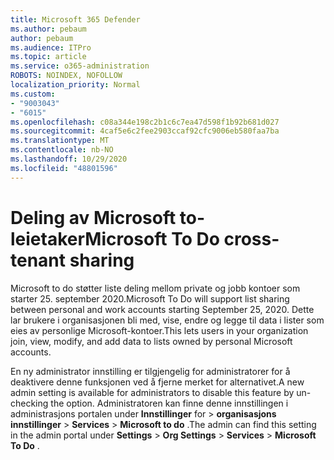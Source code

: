 ```yaml
---
title: Microsoft 365 Defender
ms.author: pebaum
author: pebaum
ms.audience: ITPro
ms.topic: article
ms.service: o365-administration
ROBOTS: NOINDEX, NOFOLLOW
localization_priority: Normal
ms.custom:
- "9003043"
- "6015"
ms.openlocfilehash: c08a344e198c2b1c6c7ea47d598f1b92b681d027
ms.sourcegitcommit: 4caf5e6c2fee2903ccaf92cfc9006eb580faa7ba
ms.translationtype: MT
ms.contentlocale: nb-NO
ms.lasthandoff: 10/29/2020
ms.locfileid: "48801596"
---
```

# <a name="microsoft-to-do-cross-tenant-sharing"></a><span data-ttu-id="afc02-102">Deling av Microsoft to-leietaker</span><span class="sxs-lookup"><span data-stu-id="afc02-102">Microsoft To Do cross-tenant sharing</span></span>

<span data-ttu-id="afc02-103">Microsoft to do støtter liste deling mellom private og jobb kontoer som starter 25. september 2020.</span><span class="sxs-lookup"><span data-stu-id="afc02-103">Microsoft To Do will support list sharing between personal and work accounts starting September 25, 2020.</span></span> <span data-ttu-id="afc02-104">Dette lar brukere i organisasjonen bli med, vise, endre og legge til data i lister som eies av personlige Microsoft-kontoer.</span><span class="sxs-lookup"><span data-stu-id="afc02-104">This lets users in your organization join, view, modify, and add data to lists owned by personal Microsoft accounts.</span></span>

<span data-ttu-id="afc02-105">En ny administrator innstilling er tilgjengelig for administratorer for å deaktivere denne funksjonen ved å fjerne merket for alternativet.</span><span class="sxs-lookup"><span data-stu-id="afc02-105">A new admin setting is available for administrators to disable this feature by un-checking the option.</span></span>
<span data-ttu-id="afc02-106">Administratoren kan finne denne innstillingen i administrasjons portalen under **Innstillinger** for  >  **organisasjons innstillinger**  >  **Services**  >  **Microsoft to do** .</span><span class="sxs-lookup"><span data-stu-id="afc02-106">The admin can find this setting in the admin portal under **Settings** > **Org Settings** > **Services** > **Microsoft To Do** .</span></span>
